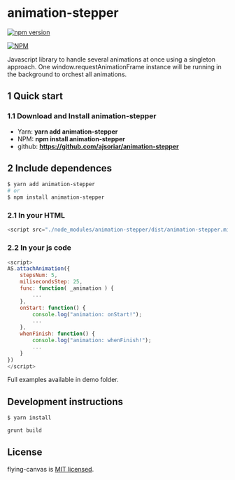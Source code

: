 # animation-stepper

[![npm version](https://badge.fury.io/js/animation-stepper.svg)](https://badge.fury.io/js/animation-stepper)

[![NPM](https://nodei.co/npm/animation-stepper.png?downloads=true&stars=true)](https://nodei.co/npm/animation-stepper/)

Javascript library to handle several animations at once using a singleton approach. One window.requestAnimationFrame instance will be running in the background to orchest all animations.

## 1 Quick start

### 1.1 Download and Install animation-stepper

- Yarn: **yarn add animation-stepper**
- NPM: **npm install animation-stepper**
- github: **<https://github.com/ajsoriar/animation-stepper>**

## 2 Include dependences

```bash
$ yarn add animation-stepper
# or
$ npm install animation-stepper
```

### 2.1 In your HTML

```javascript
<script src="./node_modules/animation-stepper/dist/animation-stepper.min.js"></script>
```

### 2.2 In your js code

```javascript
<script>
AS.attachAnimation({
    stepsNum: 5,
    milisecondsStep: 25,
    func: function( _animation ) {
        ...
    },
    onStart: function() { 
        console.log("animation: onStart!");
        ...
    },
    whenFinish: function() {
        console.log("animation: whenFinish!");
        ...
    }
})
</script>
```

Full examples available in demo folder.

## Development instructions

```javascript
$ yarn install

grunt build
```

## License

flying-canvas is [MIT licensed](./LICENSE).
